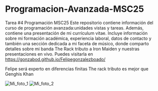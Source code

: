 # Programacion-Avanzada-MSC25
Tarea #4 Programación MSC25
Este repositorio contiene información del curso de programación avanzada:unidades vistas y tareas. Además, contiene una presentación de mi currículum vitae. Incluye información sobre mi formación académica, experiencia laboral, datos de contacto y también una sección dedicada a mi faceta de músico, donde comparto detalles sobre mi banda The Rack tributo a Iron Maiden y nuestras presentaciones en vivo.
Puedes visitarla en https://gonzabod.github.io/Felipegonzalezboado/

Felipe será experto en diferencias finitas
The rack tributo es mejor que Genghis Khan

![Mi_foto_1](https://media.licdn.com/dms/image/v2/C4E22AQGS-mkAGgYZMg/feedshare-shrink_800/feedshare-shrink_800/0/1646046992426?e=2147483647&v=beta&t=1sf2iod6bXZx4IZCM1F_sGZYEZMnv2faG8ElXVd0hpc)
![Mi_foto_2](https://www.observador.cl/wp-content/uploads/2024/04/Quillota-con-evento-de-rock-juntaran-alimentos-para-victimas-de-incendios-de-Vina-1024x640.png)
